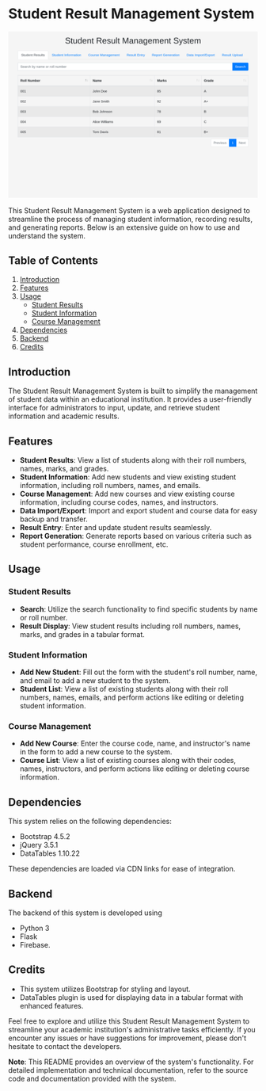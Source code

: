 
# Student Result Management System
![SRM](screenshot.png)

This Student Result Management System is a web application designed to streamline the process of managing student information, recording results, and generating reports. Below is an extensive guide on how to use and understand the system.

## Table of Contents
1. [Introduction](#introduction)
2. [Features](#features)
3. [Usage](#usage)
    - [Student Results](#student-results)
    - [Student Information](#student-information)
    - [Course Management](#course-management)
4. [Dependencies](#dependencies)
5. [Backend](#backend)
6. [Credits](#credits)

## Introduction

The Student Result Management System is built to simplify the management of student data within an educational institution. It provides a user-friendly interface for administrators to input, update, and retrieve student information and academic results.

## Features

- **Student Results**: View a list of students along with their roll numbers, names, marks, and grades.
- **Student Information**: Add new students and view existing student information, including roll numbers, names, and emails.
- **Course Management**: Add new courses and view existing course information, including course codes, names, and instructors.
- **Data Import/Export**: Import and export student and course data for easy backup and transfer.
- **Result Entry**: Enter and update student results seamlessly.
- **Report Generation**: Generate reports based on various criteria such as student performance, course enrollment, etc.

## Usage

### Student Results

- **Search**: Utilize the search functionality to find specific students by name or roll number.
- **Result Display**: View student results including roll numbers, names, marks, and grades in a tabular format.

### Student Information

- **Add New Student**: Fill out the form with the student's roll number, name, and email to add a new student to the system.
- **Student List**: View a list of existing students along with their roll numbers, names, emails, and perform actions like editing or deleting student information.

### Course Management

- **Add New Course**: Enter the course code, name, and instructor's name in the form to add a new course to the system.
- **Course List**: View a list of existing courses along with their codes, names, instructors, and perform actions like editing or deleting course information.

## Dependencies

This system relies on the following dependencies:
- Bootstrap 4.5.2
- jQuery 3.5.1
- DataTables 1.10.22

These dependencies are loaded via CDN links for ease of integration.

## Backend

The backend of this system is developed using 
- Python 3
- Flask
- Firebase.

## Credits

- This system utilizes Bootstrap for styling and layout.
- DataTables plugin is used for displaying data in a tabular format with enhanced features.

Feel free to explore and utilize this Student Result Management System to streamline your academic institution's administrative tasks efficiently. If you encounter any issues or have suggestions for improvement, please don't hesitate to contact the developers.

**Note**: This README provides an overview of the system's functionality. For detailed implementation and technical documentation, refer to the source code and documentation provided with the system.
